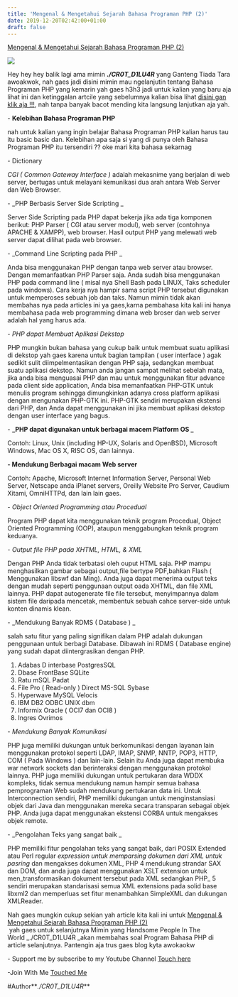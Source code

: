 ```yaml
---
title: 'Mengenal & Mengetahui Sejarah Bahasa Programan PHP (2)'
date: 2019-12-20T02:42:00+01:00
draft: false
---
```


[Mengenal & Mengetahui Sejarah Bahasa Programan PHP (2)](https://crotdiluar.blogspot.com/)  
  

  

[![](https://1.bp.blogspot.com/-rKwUwqqPAak/XfwQ8DBmB7I/AAAAAAAAAVw/EMk4iW8FkVMbJaMQpCqXZsajfdqA8GsuACLcBGAsYHQ/s320/rasmus.jpg)](https://1.bp.blogspot.com/-rKwUwqqPAak/XfwQ8DBmB7I/AAAAAAAAAVw/EMk4iW8FkVMbJaMQpCqXZsajfdqA8GsuACLcBGAsYHQ/s1600/rasmus.jpg)

  
  

Hey hey hey balik lagi ama mimin **_./CR0T\_D1LU4R_** yang Ganteng Tiada Tara awoakwok, nah gaes jadi disini mimin mau ngelanjutin tentang Bahasa Programan PHP yang kemarin yah gaes h3h3 jadi untuk kalian yang baru aja lihat ini dan ketinggalan artcile yang sebelumnya kalian bisa lihat [disini gan klik aja !!!](https://crotdiluar.blogspot.com/2019/12/mengenal-mengetahui-sejarah-bahasa.html), nah tanpa banyak bacot mending kita langsung lanjutkan aja yah.  
  
\- **Kelebihan Bahasa Programan PHP**  
  
nah untuk kalian yang ingin belajar Bahasa Programan PHP kalian harus tau itu basic basic dan. Kelebihan apa saja si yang di punya oleh Bahasa Programan PHP itu tersendiri ?? oke mari kita bahasa sekarnag  
  
\- Dictionary  
  
_CGI ( Common Gateway Interface )_ adalah mekasnime yang berjalan di web server, bertugas untuk melayani kemunikasi dua arah antara Web Server dan Web Browser.  
  
\- _PHP Berbasis Server Side Scripting _  
  
Server Side Scripting pada PHP dapat bekerja jika ada tiga komponen berikut: PHP Parser ( CGI atau server modul), web server (contohnya  APACHE & XAMPP), web browser. Hasil output PHP yang melewati web server dapat dilihat pada web browser.  
  
\- _Command Line Scripting pada PHP _  
  
Anda bisa menggunakan PHP dengan tanpa web server atau browser. Dengan memanfaatkan PHP Parser saja. Anda sudah bisa menggunakan PHP pada command line ( misal nya Shell Bash pada LINUX, Taks scheduler pada windows). Cara kerja nya hampir sama script PHP tersebut digunakan untuk memperoses sebuah job dan taks. Namun mimin tidak akan membahas nya pada articles ini ya gaes,karna pembahasa kita kali ini hanya membahasa pada web programming dimana web broser dan web server adalah hal yang harus ada.  
  
\- _PHP dapat Membuat Aplikasi Dekstop_  
  
PHP mungkin bukan bahasa yang cukup baik untuk membuat suatu aplikasi di dekstop yah gaes karena untuk bagian tampilan ( user interface ) agak sedikit sulit diimpelmentasikan dengan PHP saja, sedangkan membuat suatu aplikasi dekstop. Namun anda jangan sampat melihat sebelah mata, jika anda bisa menguasai PHP dan mau untuk menggunakan fitur advance pada client side application, Anda bisa memanfaatkan PHP-GTK untuk menulis program sehingga dimungkinkan adanya cross platform aplikasi dengan mengunakan PHP-GTK ini. PHP-GTK sendiri merupakan ekstensi dari PHP, dan Anda dapat menggunakan ini jika membuat aplikasi dekstop dengan user interface yang bagus.  
  
\- **_PHP dapat digunakan untuk berbagai macem Platform OS _**

  
Contoh: Linux, Unix (including HP-UX, Solaris and OpenBSD), Microsoft Windows, Mac OS X, RISC OS, dan lainnya.  
  
**\- Mendukung Berbagai macam Web server**  
  
Contoh: Apache, Microsoft Internet Information Server, Personal Web Server, Netscape anda iPlanet servers, Oreilly Website Pro Server, Caudium Xitami, OmniHTTPd, dan lain lain gaes.  
  
\- _Object Oriented Programming atau Procedual_  
  
Program PHP dapat kita menggunakan teknik program Procedual, Object Oriented Programming (OOP), ataupun menggabungkan teknik program keduanya.  
  
\- _Output file PHP pada XHTML, HTML, & XML_  
  
Dengan PHP Anda tidak terbatasi oleh ouput HTML saja. PHP mampu menghasilkan gambar sebagai output,file bertype PDF,bahkan Flash ( Menggunakan libswf dan Ming). Anda juga dapat menerima output teks dengan mudah seperti penggunaan output oada XHTML, dan file XML lainnya. PHP dapat autogenerate file file tersebut, menyimpannya dalam sistem file daripada mencetak, membentuk sebuah cahce server-side untuk konten dinamis klean.  
  
\- _Mendukung Banyak RDMS ( Database ) _  
  
salah satu fitur yang paling signifikan dalam PHP adalah dukungan penggunaan untuk berbagi Database. Dibawah ini RDMS ( Database engine) yang sudah dapat diintergrasikan dengan PHP.  
  

1.  Adabas D interbase PostgresSQL
2.  Dbase FrontBase SQLite
3.  Ratu mSQL Padat
4.  File Pro ( Read-only ) Direct MS-SQL Sybase
5.  Hyperwave MySQL Velocis
6.  IBM DB2 ODBC UNIX dbm
7.  Informix Oracle ( OCI7 dan OCI8 ) 
8.  Ingres Ovrimos  
      
    

\- _Mendukung Banyak Komunikasi_  
  
PHP juga memiliki dukungan untuk berkomunikasi dengan layanan lain menggunakan protokol seperti LDAP, IMAP, SNMP, NNTP, POP3, HTTP, COM ( Pada Windows ) dan lain-lain. Selain itu Anda juga dapat membuka war network sockets dan berinteraksi dengan menggunakan protokol lainnya. PHP juga memiliki dukungan untuk pertukaran dara WDDX kompleks, tidak semua mendukung namun hampir semua bahasa pemprograman Web sudah mendukung pertukaran data ini. Untuk Interconnection sendiri, PHP memiliki dukungan untuk menginstansiasi objek dari Java dan menggunakan mereka secara transparan sebagai objek PHP. Anda juga dapat menggunakan ekstensi CORBA untuk mengakses objek remote.  
  
  
\- _Pengolahan Teks yang sangat baik _  
  
PHP memiliki fitur pengolahan teks yang sangat baik, dari POSIX Extended atau Perl regular _expression untuk memparsing dokumen dari XML untuk pasring_ dan mengakses dokumen XML, PHP 4 mendukung strandar SAX dan DOM, dan anda juga dapat menggunakan XSLT extension untuk men_transformasikan dokument tersebut pada XML sedangkan PHP_ 5 sendiri merupakan standarisasi semua XML extensions pada solid base libxml2 dan memperluas set fitur menambahkan SimpleXML dan dukungan XMLReader.

  
Nah gaes mungkin cukup sekian yah article kita kali ini untuk [Mengenal & Mengetahui Sejarah Bahasa Programan PHP (2)](https://crotdiluar.blogspot.com/)  
 yah gaes untuk selanjutnya Mimin yang Handsome People In The World _./CR0T\_D1LU4R _akan membahas soal Program Bahasa PHP di article selanjutnya. Pantengin aja trus gaes blog kyta awokaokw  
  
  
\- Support me by subscribe to my Youtube Channel [Touch here](https://www.youtube.com/c/FRI3NDSCYBERARMY)

\-Join With Me [Touched Me](https://t.me/joinchat/Mfqg_Uz4X-SZssNFQz2ANA)  
  
#Author**_./CR0T\_D1LU4R_**